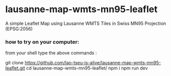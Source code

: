 # lausanne-map-wmts-mn95-leaflet
A simple Leaflet Map using Lausanne WMTS Tiles in Swiss MN95 Projection (EPSG:2056)

### how to try on your computer:
from your shell type the above commands :

  git clone https://github.com/lao-tseu-is-alive/lausanne-map-wmts-mn95-leaflet.git
  cd lausanne-map-wmts-mn95-leaflet/
  npm i
  npm run dev
